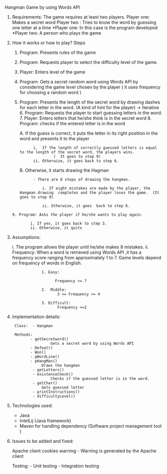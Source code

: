 Hangman Game by using Words API

1. Requirements: 
        The game requires at least two players.
                Player one: Makes a secret word
                Player two : Tries to know the word by guessing one letter at a time
          *Player one: In this case is the program developed
          *Player two:  A person who plays the game

 2. How it works or how to play?
    Steps
       1. Program:  Presents rules of the game
       2. Program:  Requests player to select the difficulty level of the game.

       3. Player:  Enters  level of the game
       4. Program:  Gets a secret random word using Words API by considering the game level chosen by the player ( it uses frequency for choosing a random word )
       5. Program:  Presents the length of the secret word by drawing dashes for each letter in the word. (A kind of hint for the player)
         ->  Iterative
        6. Program:  Requests the player to start guessing letters in the word.
        7. Player: Enters letters that he/she think is in the secret word
        8. Program: checks if the entered letter is in the word
        
            A. If the guess is correct, it puts the letter in its right position in the word and presents it to the player

                    i.  If the length of correctly guessed letters is equal to the length of the secret word, the players wins.
                             (  It goes to step 9)
                    ii. Otherwise, it goes back to step 6.
                    
            B. Otherwise, it starts drawing the Hagman
            
                    - There are 8 steps of drawing the hangman.
                    
                        i. If eight mistakes are made by the player, the Hangman drawing  completes and the player loses the game.  (It goes to step 9)
                        
                        ii. Otherwise, it goes  back to step 6.
                        
        9. Program: Asks the player if he/she wants to play again.
        
                i. If yes, it goes back to step 3.
                ii. Otherwise, it quits
                
3. Assumptions:

     i. The program allows the player until he/she makes 8 mistakes.
     ii. Frequency: When a word is retrieved using Words API ,it has a frequency score ranging from approximately 1 to 7.
            Game levels depend on frequency of words in English.
            
                    1. Easy:
                    
    	 		          Frequency >= 7
    	 		          
                    2.  Middle:
 			               3 <= Frequency <= 4
 			               
                    3. Difficult:
                           Frequency <=2

4. Implementation details:

        Class:  - Hangman
        
        Methods:
               - getSecretword()
                        Gets a secret word by using Words API
               - Defeat()
               - Won()
               - pWordLine()
               - pHangMan()
                    Draws the hangman
                - getLetters()
                - existenceCheck()
                        Checks if the guessed letter is in the word.
                - getChar()
                    Gets guessed letter
                - printInstructions()
                - difficultyLevel()

5. Technologies used:
    - Java
    - IntelLij (Java framework)
    - Maven for handling dependency (Software project management tool  )

6. Issues to be added and fixed:

     Apache client cookies warning
            - Warning is generated by the Apache client 
            
     Testing:
            - Unit testing
            - Integration testing
